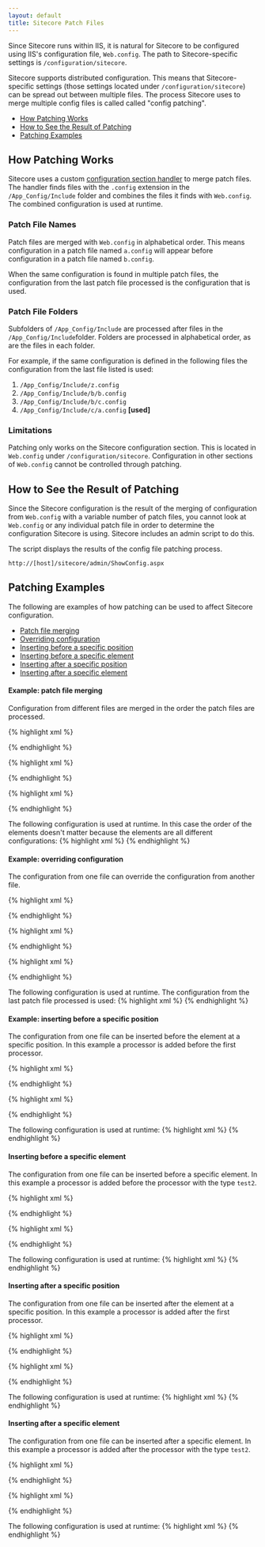 ```yaml
---
layout: default
title: Sitecore Patch Files
---
```

Since Sitecore runs within IIS, it is natural for Sitecore to be configured using IIS's configuration file, `Web.config`. The path to Sitecore-specific settings is `/configuration/sitecore`.

Sitecore supports distributed configuration. This means that Sitecore-specific settings (those settings located under `/configuration/sitecore`) can be spread out between multiple files. The process Sitecore uses to merge multiple config files is called called "config patching".

* [How Patching Works](#patching_explained)
* [How to See the Result of Patching](#patching_results)
* [Patching Examples](#examples)

## <a name="patching_explained">How Patching Works</a>
Sitecore uses a custom [configuration section handler](http://msdn.microsoft.com/en-us/library/system.configuration.iconfigurationsectionhandler.aspx) to merge patch files. The handler finds files with the `.config` extension in the `/App_Config/Include` folder and combines the files it finds with `Web.config`. The combined configuration is used at runtime.

### Patch File Names
Patch files are merged with `Web.config` in alphabetical order. This means configuration in a patch file named `a.config` will appear before configuration in a patch file named `b.config`. 

When the same configuration is found in multiple patch files, the configuration from the last patch file processed is the configuration that is used.

### Patch File Folders
Subfolders of `/App_Config/Include` are processed after files in the `/App_Config/Include`folder. Folders are processed in alphabetical order, as are the files in each folder.

For example, if the same configuration is defined in the following files the configuration from the last file listed is used:

1. `/App_Config/Include/z.config`
2. `/App_Config/Include/b/b.config`
3. `/App_Config/Include/b/c.config`
4. `/App_Config/Include/c/a.config` **[used]**    

### Limitations
Patching only works on the Sitecore configuration section. This is located in `Web.config` under `/configuration/sitecore`. Configuration in other sections of `Web.config` cannot be controlled through patching.

## <a name="patching_results">How to See the Result of Patching</a>
Since the Sitecore configuration is the result of the merging of configuration from `Web.config` with a variable number of patch files, you cannot look at `Web.config` or any individual patch file in order to determine the configuration Sitecore is using. Sitecore includes an admin script to do this.

The script displays the results of the config file patching process. 

`http://[host]/sitecore/admin/ShowConfig.aspx`

## <a name="examples">Patching Examples</a>
The following are examples of how patching can be used to affect Sitecore configuration.

* [Patch file merging](#example_merging)
* [Overriding configuration](#example_overriding)
* [Inserting before a specific position](#example_insert_before_relative)
* [Inserting before a specific element](#example_insert_before_specific)
* [Inserting after a specific position](#example_insert_after_relative)
* [Inserting after a specific element](#example_insert_after_specific)

#### <a name="example_merging">Example: patch file merging</a>
Configuration from different files are merged in the order the patch files are processed.

{% highlight xml %}
<!-- Web.config -->
<settings>
  <setting name="name" value="Aaron" />
</settings>
{% endhighlight %}

{% highlight xml %}
<!-- /App_Config/Include/file1.config -->
<settings>
  <setting name="city" value="New York" />
</settings>
{% endhighlight %}

{% highlight xml %}
<!-- /App_Config/Include/file2.config -->
<settings>
  <setting name="country" value="USA" />
</settings>
{% endhighlight %}

The following configuration is used at runtime. In this case the order of the elements doesn't matter because the elements are all different configurations:
{% highlight xml %}
<settings>
  <setting name="name" value="Aaron" />
  <setting name="city" value="New York" />
  <setting name="country" value="USA" />
</settings>
{% endhighlight %}

#### <a name="example_merging">Example: overriding configuration</a>
The configuration from one file can override the configuration from another file.

{% highlight xml %}
<!-- Web.config -->
<settings>
  <setting name="name" value="Charles" />
</settings>
{% endhighlight %}

{% highlight xml %}
<!-- /App_Config/Include/file1.config -->
<settings>
  <setting name="name" value="Brian" />
</settings>
{% endhighlight %}

{% highlight xml %}
<!-- /App_Config/Include/file2.config -->
<settings>
  <setting name="name" value="Aaron" />
</settings>
{% endhighlight %}

The following configuration is used at runtime. The configuration from the last patch file processed is used:
{% highlight xml %}
<settings>
  <setting name="name" value="Aaron" />
</settings>
{% endhighlight %}

#### <a name="example_insert_before_relative">Example: inserting before a specific position</a>
The configuration from one file can be inserted before the element at a specific position. In this example a processor is added before the first processor.

{% highlight xml %}
<!-- Web.config -->
<test>
  <processor type="test1" />
  <processor type="test2" />
  <processor type="test3" />
</test>
{% endhighlight %}

{% highlight xml %}
<!-- Patch file -->
<test>
  <processor type="testA" patch:before = "*[1]"/>
</test>
{% endhighlight %}

The following configuration is used at runtime:
{% highlight xml %}
<test>
  <processor type="testA" />
  <processor type="test1" />
  <processor type="test2" />
  <processor type="test3" />
</test>
{% endhighlight %}

#### <a name="example_insert_before_specific">Inserting before a specific element</a>
The configuration from one file can be inserted before a specific element. In this example a processor is added before the processor with the type `test2`.

{% highlight xml %}
<!-- Web.config -->
<test>
  <processor type="test1" />
  <processor type="test2" />
  <processor type="test3" />
</test>
{% endhighlight %}

{% highlight xml %}
<!-- Patch file -->
<test>
  <processor type="testA" patch:before = "processor[@type='test2']"/>
</test>
{% endhighlight %}

The following configuration is used at runtime:
{% highlight xml %}
<test>
  <processor type="test1" />
  <processor type="testA" />
  <processor type="test2" />
  <processor type="test3" />
</test>
{% endhighlight %}

#### <a name="example_insert_after_relative">Inserting after a specific position</a>
The configuration from one file can be inserted after the element at a specific position. In this example a processor is added after the first processor.

{% highlight xml %}
<!-- Web.config -->
<test>
  <processor type="test1" />
  <processor type="test2" />
  <processor type="test3" />
</test>
{% endhighlight %}

{% highlight xml %}
<!-- Patch file -->
<test>
  <processor type="testA" patch:after = "*[1]"/>
</test>
{% endhighlight %}

The following configuration is used at runtime:
{% highlight xml %}
<test>
  <processor type="test1" />
  <processor type="testA" />
  <processor type="test2" />
  <processor type="test3" />
</test>
{% endhighlight %}

#### <a name="example_insert_after_specific">Inserting after a specific element</a>
The configuration from one file can be inserted after a specific element. In this example a processor is added after the processor with the type `test2`.

{% highlight xml %}
<!-- Web.config -->
<test>
  <processor type="test1" />
  <processor type="test2" />
  <processor type="test3" />
</test>
{% endhighlight %}

{% highlight xml %}
<!-- Patch file -->
<test>
  <processor type="testA" patch:after = "processor[@type='test2']"/>
</test>
{% endhighlight %}

The following configuration is used at runtime:
{% highlight xml %}
<test>
  <processor type="test1" />
  <processor type="test2" />
  <processor type="testA" />
  <processor type="test3" />
</test>
{% endhighlight %}


